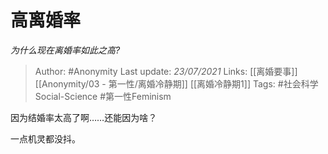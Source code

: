 # 高离婚率
*为什么现在离婚率如此之高?*

> Author: #Anonymity
Last update: *23/07/2021* 
Links: [[离婚要事]] [[Anonymity/03 - 第一性/离婚冷静期]] [[离婚冷静期1]]
Tags: #社会科学Social-Science #第一性Feminism 

 
因为结婚率太高了啊……还能因为啥？

一点机灵都没抖。



